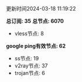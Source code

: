 更新时间2024-03-18 11:19:22

**总订阅: 35**
**总节点: 6070**
- vless节点: 8

**google ping有效节点: 62**
- ss节点: 19
- v2ray节点: 37
- trojan节点: 6
